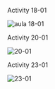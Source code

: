 Activity 18-01

![aula 18-01](https://user-images.githubusercontent.com/101057610/213744303-d37871bd-d6c3-44d3-aa75-4971ebfc2359.jpeg)


Activity 20-01

![20-01](https://user-images.githubusercontent.com/101057610/214413357-c3be676c-a133-4100-af75-a19d5ebde30e.jpeg)


Activity 23-01

![23-01](https://user-images.githubusercontent.com/101057610/214413427-c620ba5a-2387-4e45-8b41-b803d635c5eb.jpeg)



